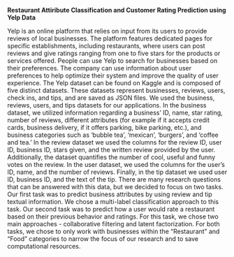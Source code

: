 **Restaurant Attiribute Classification and Customer Rating Prediction using Yelp Data**

Yelp is an online platform that relies on input from its users to provide reviews of local
businesses. The platform features dedicated pages for specific establishments, including
restaurants, where users can post reviews and give ratings ranging from one to five stars for the
products or services offered. People can use Yelp to search for businesses based on their
preferences. The company can use information about user preferences to help optimize their
system and improve the quality of user experience.
The Yelp dataset can be found on Kaggle and is composed of five distinct datasets. These
datasets represent businesses, reviews, users, check ins, and tips, and are saved as JSON files.
We used the business, reviews, users, and tips datasets for our applications. In the business
dataset, we utilized information regarding a business’ ID, name, star rating, number of reviews,
different attributes (for example if it accepts credit cards, business delivery, if it offers parking,
bike parking, etc.), and business categories such as ‘bubble tea’, ‘mexican’, ‘burgers’, and
‘coffee and tea.’ In the review dataset we used the columns for the review ID, user ID, business
ID, stars given, and the written review provided by the user. Additionally, the dataset quantifies
the number of cool, useful and funny votes on the review. In the user dataset, we used the
columns for the user’s ID, name, and the number of reviews. Finally, in the tip dataset we used
user ID, business ID, and the text of the tip.
There are many research questions that can be answered with this data, but we decided to
focus on two tasks. Our first task was to predict business attributes by using review and tip
textual information. We chose a multi-label classification approach to this task. Our second task
was to predict how a user would rate a restaurant based on their previous behavior and ratings.
For this task, we chose two main approaches - collaborative filtering and latent factorization. For
both tasks, we chose to only work with businesses within the “Restaurant” and “Food” categories
to narrow the focus of our research and to save computational resources.
